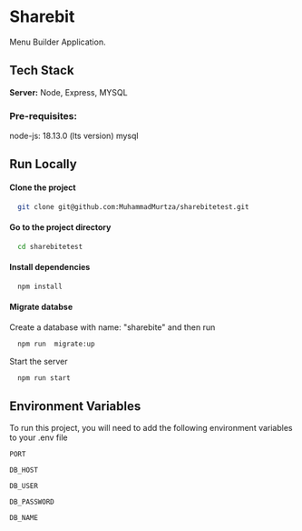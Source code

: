 
# Sharebit

Menu Builder Application.

## Tech Stack


**Server:** Node, Express, MYSQL

### Pre-requisites:
node-js: 18.13.0 (lts version)
mysql




## Run Locally

#### Clone the project

```bash
  git clone git@github.com:MuhammadMurtza/sharebitetest.git
```

#### Go to the project directory

```bash
  cd sharebitetest
```

#### Install dependencies

```bash
  npm install
```

#### Migrate databse

Create a database with name: "sharebite"
and then run
```bash
  npm run  migrate:up
```

Start the server

```bash
  npm run start
```


## Environment Variables

To run this project, you will need to add the following environment variables to your .env file

`PORT`

`DB_HOST`

`DB_USER`

`DB_PASSWORD`

`DB_NAME`








